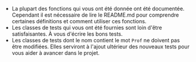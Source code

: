* La plupart des fonctions qui vous ont été donnée ont été documentée. Cependant il est nécessaire de lire le README.md pour comprendre certaines définitions et comment utiliser ces fonctions.
* Les classes de tests qui vous ont été fournies sont loin d'être satisfaisantes. À vous d'écrire les bons tests.
* Les classes de tests dont le nom contient le mot `Prof` ne doivent pas être modifiées. Elles serviront à l'ajout ultérieur des nouveaux tests pour vous aider à avancer dans le projet.